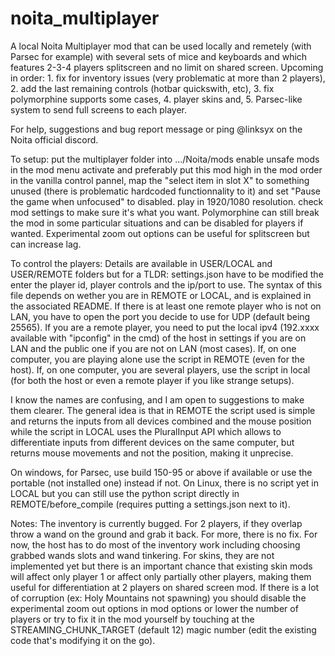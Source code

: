 # noita_multiplayer
A local Noita Multiplayer mod that can be used locally and remetely (with Parsec for example) with several sets of mice and keyboards and which features 2-3-4 players splitscreen and no limit on shared screen. Upcoming in order: 1. fix for inventory issues (very problematic at more than 2 players), 2. add the last remaining controls (hotbar quickswith, etc), 3. fix polymorphine supports some cases, 4. player skins and, 5. Parsec-like system to send full screens to each player.

For help, suggestions and bug report message or ping @linksyx on the Noita official discord.

To setup:
put the multiplayer folder into .../Noita/mods
enable unsafe mods in the mod menu
activate and preferably put this mod high in the mod order
in the vanilla control pannel, map the "select item in slot X" to something unused (there is problematic hardcoded functionnality to it) and set "Pause the game when unfocused" to disabled.
play in 1920/1080 resolution.
check mod settings to make sure it's what you want. Polymorphine can still break the mod in some particular situations and can be disabled for players if wanted. Experimental zoom out options can be useful for splitscreen but can increase lag.

To control the players:
Details are available in USER/LOCAL and USER/REMOTE folders but for a TLDR:
settings.json have to be modified the enter the player id, player controls and the ip/port to use. The syntax of this file depends on wether you are in REMOTE or LOCAL, and is explained in the associated README.
If there is at least one remote player who is not on LAN, you have to open the port you decide to use for UDP (default being 25565).
If you are a remote player, you need to put the local ipv4 (192.xxxx available with "ipconfig" in the cmd) of the host in settings if you are on LAN and the public one if you are not on LAN (most cases).
If, on one computer, you are playing alone use the script in REMOTE (even for the host).
If, on one computer, you are several players, use the script in local (for both the host or even a remote player if you like strange setups).

I know the names are confusing, and I am open to suggestions to make them clearer.
The general idea is that in REMOTE the script used is simple and returns the inputs from all devices combined and the mouse position while the script in LOCAL uses the PluralInput API which allows to differentiate inputs from different devices on the same computer, but returns mouse movements and not the position, making it unprecise.

On windows, for Parsec, use build 150-95 or above if available or use the portable (not installed one) instead if not.
On Linux, there is no script yet in LOCAL but you can still use the python script directly in REMOTE/before_compile (requires putting a settings.json next to it).

Notes:
The inventory is currently bugged. For 2 players, if they overlap throw a wand on the ground and grab it back. For more, there is no fix. For now, the host has to do most of the inventory work including choosing grabbed wands slots and wand tinkering. For skins, they are not implemented yet but there is an important chance that existing skin mods will affect only player 1 or affect only partially other players, making them useful for differentiation at 2 players on shared screen mod. If there is a lot of corruption (ex: Holy Mountains not spawning) you should disable the experimental zoom out options in mod options or lower the number of players or try to fix it in the mod yourself by touching at the STREAMING_CHUNK_TARGET (default 12) magic number (edit the existing code that's modifying it on the go).
